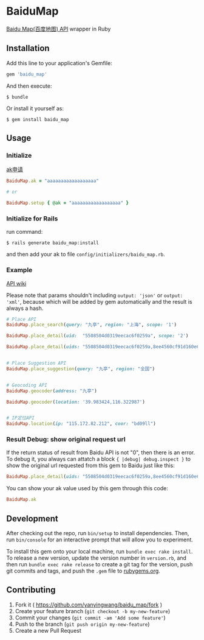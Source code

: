 
# BaiduMap
[Baidu Map(百度地图) API](http://developer.baidu.com/map/index.php?title=webapi/guide/webservice-placeapi) wrapper in Ruby




## Installation

Add this line to your application's Gemfile:

```ruby
gem 'baidu_map'
```

And then execute:

    $ bundle

Or install it yourself as:

    $ gem install baidu_map




## Usage

### Initialize

[ak申请](http://lbsyun.baidu.com/apiconsole/key?application=key)

```ruby
BaiduMap.ak = "aaaaaaaaaaaaaaaaaa"

# or

BaiduMap.setup { @ak = "aaaaaaaaaaaaaaaaaa" }
```


### Initialize for Rails

run command:
```shell
$ rails generate baidu_map:install
```
and then add your ak to file `config/initializers/baidu_map.rb`.




### Example

[API wiki](http://developer.baidu.com/map/index.php?title=webapi)

Please note that params shouldn't including `output: 'json'` or `output: 'xml'`, because which will be added by gem automatically and the result is always a hash.


```ruby
# Place API
BaiduMap.place_search(query: "九亭", region: "上海", scope: '1')

BaiduMap.place_detail(uid:  "5508504d0319eecac6f0259a", scope: '2')

BaiduMap.place_detail(uids: "5508504d0319eecac6f0259a,8ee4560cf91d160e6cc02cd7", scope: '2')


# Place Suggestion API
BaiduMap.place_suggestion(query: "九亭", region: "全国")


# Geocoding API
BaiduMap.geocoder(address: "九亭")

BaiduMap.geocoder(location: '39.983424,116.322987')


# IP定位API
BaiduMap.location(ip: "115.172.82.212", coor: "bd09ll")
```




### Result Debug: show original request url

If the return status of result from Baidu API is not "0", then there is an error. To debug it, you always can attatch a block `{ |debug| debug.inspect }` to show the original url requested from this gem to Baidu just like this:

```ruby
BaiduMap.place_detail(uids: "5508504d0319eecac6f0259a,8ee4560cf91d160e6cc02cd7", scope: '2') { |deug| debug.inspect }
```

You can show your ak value used by this gem through this code:
```ruby
BaiduMap.ak
```






## Development

After checking out the repo, run `bin/setup` to install dependencies. Then, run `bin/console` for an interactive prompt that will allow you to experiment.

To install this gem onto your local machine, run `bundle exec rake install`. To release a new version, update the version number in `version.rb`, and then run `bundle exec rake release` to create a git tag for the version, push git commits and tags, and push the `.gem` file to [rubygems.org](https://rubygems.org).




## Contributing

1. Fork it ( https://github.com/yanyingwang/baidu_map/fork )
2. Create your feature branch (`git checkout -b my-new-feature`)
3. Commit your changes (`git commit -am 'Add some feature'`)
4. Push to the branch (`git push origin my-new-feature`)
5. Create a new Pull Request
